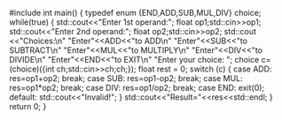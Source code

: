 #include <iostream>
int main()
{
    typedef enum {END,ADD,SUB,MUL,DIV} choice;
    while(true)
    {
        std::cout<<"Enter 1st operand:";
        float op1;std::cin>>op1;
        std::cout<<"Enter 2nd operand:";
        float op2;std::cin>>op2;
        std::cout <<"Choices:\n"
            "Enter"<<ADD<<"to ADD\n"
            "Enter"<<SUB<<"to SUBTRACT\n"
            "Enter"<<MUL<<"to MULTIPLY\n"
            "Enter"<<DIV<<"to DIVIDE\n"
            "Enter"<<END<<"to EXIT\n"
            "Enter your choice: ";
        choice c=(choice)({int ch;std::cin>>ch;ch;});
        float rest = 0;
        switch (c) 
        {
            case ADD: res=op1+op2;
                break;
            case SUB: res=op1-op2; 
                break;
            case MUL: res=op1*op2;
                break;
            case DIV: res=op1/op2;
                break;
            case END: exit(0);
            default:
                std::cout<<"Invalid!";
        }
        std::cout<<"Result="<<res<<std::endl;
    }
    return 0;
}
